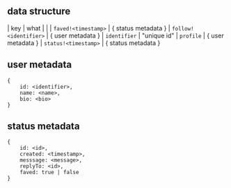 ## data structure

| key 				 							| what
|					 									|
| `faved!<timestamp>`				| { status metadata }
| `follow!<identifier>`			| { user metadata }
| `identifier`		 					| "unique id"
| `profile`			 						| { user metadata }
| `status!<timestamp>`			| { status metadata }

## user metadata

	{
		id: <identifier>,
		name: <name>,
		bio: <bio>
	}

## status metadata

	{
		id: <id>,
		created: <timestamp>,
		messsage: <message>,
		replyTo: <id>,
		faved: true | false
	}
